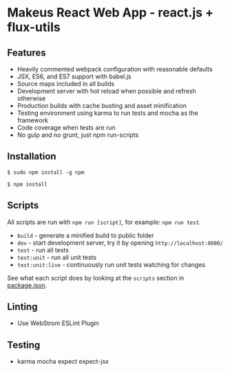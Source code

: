 # Makeus React Web App - react.js + flux-utils


## Features
* Heavily commented webpack configuration with reasonable defaults
* JSX, ES6, and ES7 support with babel.js
* Source maps included in all builds
* Development server with hot reload when possible and refresh otherwise
* Production builds with cache busting and asset minification
* Testing environment using karma to run tests and mocha as the framework
* Code coverage when tests are run
* No gulp and no grunt, just npm run-scripts

## Installation
```shell
$ sudo npm install -g npm
```

```shell
$ npm install
```

## Scripts

All scripts are run with `npm run [script]`, for example: `npm run test`.

* `build` - generate a minified build to public folder
* `dev` - start development server, try it by opening `http://localhost:8080/`
* `test` - run all tests
* `test:unit` - run all unit tests
* `test:unit:live` - continuously run unit tests watching for changes

See what each script does by looking at the `scripts` section in [package.json](./package.json).

## Linting
* Use WebStrom ESLint Plugin 

## Testing
* karma mocha expect expect-jsx
